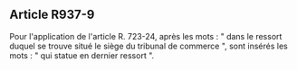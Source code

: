 Article R937-9
----
Pour l'application de l'article R. 723-24, après les mots : " dans le ressort
duquel se trouve situé le siège du tribunal de commerce ", sont insérés les mots
: " qui statue en dernier ressort ".
